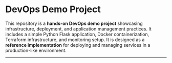 
# DevOps Demo Project

This repository is a **hands-on DevOps demo project** showcasing infrastructure, deployment,
and application management practices. It includes a simple Python Flask application, Docker containerization,
Terraform infrastructure, and monitoring setup. It is designed as a **reference implementation** for deploying 
and managing services in a production-like environment.

---
